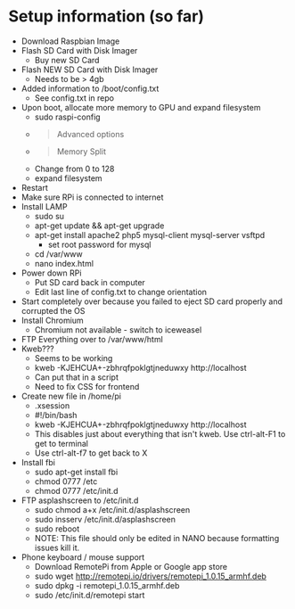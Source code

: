 # Setup information (so far)

* Download Raspbian Image
* Flash SD Card with Disk Imager
	- Buy new SD Card
* Flash NEW SD Card with Disk Imager
	- Needs to be > 4gb
* Added information to /boot/config.txt
	- See config.txt in repo
* Upon boot, allocate more memory to GPU and expand filesystem
	- sudo raspi-config
	- > Advanced options
	- > Memory Split
	- Change from 0 to 128
	- expand filesystem
* Restart
* Make sure RPi is connected to internet
* Install LAMP
	- sudo su
	- apt-get update && apt-get upgrade
	- apt-get install apache2 php5 mysql-client mysql-server vsftpd
		- set root password for mysql
	- cd /var/www
	- nano index.html
* Power down RPi
	- Put SD card back in computer
	- Edit last line of config.txt to change orientation
* Start completely over because you failed to eject SD card properly and corrupted the OS
* Install Chromium
	- Chromium not available - switch to iceweasel
* FTP Everything over to /var/www/html
* Kweb???
	- Seems to be working
	- kweb -KJEHCUA+-zbhrqfpoklgtjneduwxy http://localhost
	- Can put that in a script
	- Need to fix CSS for frontend
* Create new file in /home/pi
	- .xsession
	- #!/bin/bash
	- kweb -KJEHCUA+-zbhrqfpoklgtjneduwxy http://localhost
	- This disables just about everything that isn't kweb. Use ctrl-alt-F1 to get to terminal
	- Use ctrl-alt-f7 to get back to X
* Install fbi
	- sudo apt-get install fbi
	- chmod 0777 /etc
	- chmod 0777 /etc/init.d
* FTP asplashscreen to /etc/init.d
	- sudo chmod a+x /etc/init.d/asplashscreen
	- sudo insserv /etc/init.d/asplashscreen
	- sudo reboot
	- NOTE: This file should only be edited in NANO because formatting issues kill it.
* Phone keyboard / mouse support
	- Download RemotePi from Apple or Google app store
	- sudo wget http://remotepi.io/drivers/remotepi_1.0.15_armhf.deb
	- sudo dpkg -i remotepi_1.0.15_armhf.deb
	- sudo /etc/init.d/remotepi start